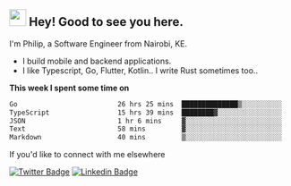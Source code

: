 <h2><img src="https://slackmojis.com/emojis/3643-cool-doge/download" width="30"/> Hey! Good to see you here.</h2>

<p>I'm Philip, a Software Engineer from Nairobi, KE. 

- I build mobile and backend applications.
- I like Typescript, Go, Flutter, Kotlin.. I write Rust sometimes too..</p>

**This week I spent some time on**
<!--START_SECTION:waka-->

```txt
Go                         26 hrs 25 mins  ██████████████▒░░░░░░░░░░   57.43 %
TypeScript                 15 hrs 39 mins  ████████▓░░░░░░░░░░░░░░░░   34.04 %
JSON                       1 hr 6 mins     ▓░░░░░░░░░░░░░░░░░░░░░░░░   02.39 %
Text                       58 mins         ▓░░░░░░░░░░░░░░░░░░░░░░░░   02.14 %
Markdown                   40 mins         ▒░░░░░░░░░░░░░░░░░░░░░░░░   01.46 %
```

<!--END_SECTION:waka-->

If you'd like to connect with me elsewhere

[![Twitter Badge](https://img.shields.io/badge/-Twitter-1ca0f1?style=flat-square&labelColor=1ca0f1&logo=twitter&logoColor=white&link=https://twitter.com/_diogorodrigues)](https://twitter.com/kimathiphil)  [![Linkedin Badge](https://img.shields.io/badge/-LinkedIn-blue?style=flat-square&logo=Linkedin&logoColor=white&link=https://www.linkedin.com/in/philip-kimathi-2604a9114/)](https://www.linkedin.com/in/philip-kimathi-2604a9114/)
